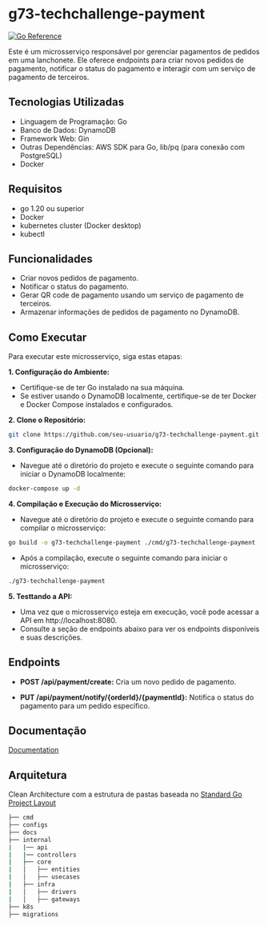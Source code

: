 # g73-techchallenge-payment

[![Go Reference](https://pkg.go.dev/badge/golang.org/x/example.svg)](https://pkg.go.dev/golang.org/x/example)

Este é um microsserviço responsável por gerenciar pagamentos de pedidos em uma lanchonete. Ele oferece endpoints para criar novos pedidos de pagamento, notificar o status do pagamento e interagir com um serviço de pagamento de terceiros.


## Tecnologias Utilizadas

- Linguagem de Programação: Go
- Banco de Dados: DynamoDB
- Framework Web: Gin
- Outras Dependências: AWS SDK para Go, lib/pq (para conexão com PostgreSQL)
- Docker



## Requisitos

- go 1.20 ou superior
- Docker
- kubernetes cluster (Docker desktop)
- kubectl



## Funcionalidades
- Criar novos pedidos de pagamento.
- Notificar o status do pagamento.
- Gerar QR code de pagamento usando um serviço de pagamento de terceiros.
- Armazenar informações de pedidos de pagamento no DynamoDB.



## Como Executar
Para executar este microsserviço, siga estas etapas:

**1. Configuração do Ambiente:**

- Certifique-se de ter Go instalado na sua máquina.
- Se estiver usando o DynamoDB localmente, certifique-se de ter Docker e Docker Compose instalados e configurados.


**2. Clone o Repositório:**

```bash
git clone https://github.com/seu-usuario/g73-techchallenge-payment.git

```

**3. Configuração do DynamoDB (Opcional):**

- Navegue até o diretório do projeto e execute o seguinte comando para iniciar o DynamoDB localmente:

```bash
docker-compose up -d
```

**4. Compilação e Execução do Microsserviço:**

- Navegue até o diretório do projeto e execute o seguinte comando para compilar o microsserviço:

```bash
go build -o g73-techchallenge-payment ./cmd/g73-techchallenge-payment
```

- Após a compilação, execute o seguinte comando para iniciar o microsserviço:
```bash
./g73-techchallenge-payment
```

**5. Testtando a API:**
- Uma vez que o microsserviço esteja em execução, você pode acessar a API em http://localhost:8080.
- Consulte a seção de endpoints abaixo para ver os endpoints disponíveis e suas descrições.




## Endpoints

- **POST /api/payment/create:** Cria um novo pedido de pagamento.

- **PUT /api/payment/notify/{orderId}/{paymentId}:** Notifica o status do pagamento para um pedido específico.

## Documentação
[Documentation](https://github.com/IgorRamosBR/g73-techchallenge-payment/tree/master/docs)


## Arquitetura
Clean Architecture com a estrutura de pastas baseada no [Standard Go Project Layout](https://github.com/golang-standards/project-layout#go-directories) 

```bash
├── cmd
├── configs
├── docs
├── internal
|   |── api
|   |── controllers
|   ├── core
|   │   ├── entities
|   │   ├── usecases
|   ├── infra
|   │   ├── drivers
|   │   ├── gateways
├── k8s
├── migrations
```
